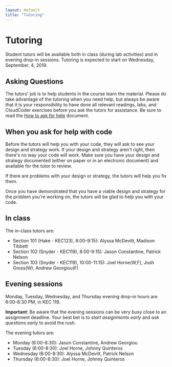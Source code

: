 ```yaml
---
layout: default
title: "Tutoring"
---
```


# Tutoring

Student tutors will be available both in class (during lab activities) and in evening drop-in sessions.  Tutoring is expected to start on Wednesday, September, 4, 2019.

## Asking Questions

The tutors' job is to help students in the course learn the material.  Please do take advantage of the tutoring when you need help, but always be aware that it is your responsibility to have done all relevant readings, labs, and CloudCoder exercises before you ask the tutors for assistance.  Be sure to read the [How to ask for help](HotToAskForHelp.html) document.

## When you ask for help with code

Before the tutors will help you with your code, they will ask to see your design and strategy work.  If your design and strategy aren't right, then there's no way your code will work.  Make sure you have your design and strategy documented (either on paper or in an electronic document) and available for the tutor to review.

If there are problems with your design or strategy, the tutors will help you fix them.

Once you have demonstrated that you have a viable design and strategy for the problem you're working on, the tutors will be glad to help you with your code.

## In class

The in-class tutors are:

* Section 101 (Hake - KEC123),    8:00-9:15):  Alyssa McDevitt, Madison Tibbett 
* Section 102 (Snyder - KEC119),  8:00-9:15):  Jason Constantine, Patrick Nelson
* Section 103 (Snyder - KEC119), 10:00-11:15): Joel Horne(W,F), Josh Gross(W), Andrew Georgiou(F)


## Evening sessions

Monday, Tuesday, Wednesday, and Thursday evening drop-in hours are 6:00-8:30 PM, in KEC 119.

**Important**: Be aware that the evening sessions can be very busy close to an assignment deadline.  Your best bet is to *start assignments early* and *ask questions early* to avoid the rush.

The evening tutors are:

* Monday    (6:00-8:30):  Jason Constantine, Andrew Georgiou 
* Tuesday   (6:00-8:30):  Joel Horne, Johnny Quinteros
* Wednesday (6:00-8:30):  Alyssa McDevitt, Patrick Nelson
* Thursday  (6:00-8:30):  Joel Horne, Johnny Quinteros

<!-- vim:set wrap: ­-->
<!-- vim:set linebreak: -->
<!-- vim:set nolist: -->
